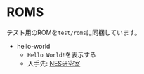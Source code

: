 # ROMS

テスト用のROMを`test/roms`に同梱しています。

* hello-world
    * `Hello World!`を表示する
    * 入手先: [NES研究室](http://hp.vector.co.jp/authors/VA042397/nes/sample.html)
